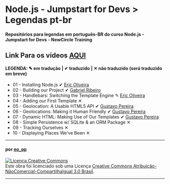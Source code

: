 # Node.js - Jumpstart for Devs > Legendas pt-br

#### Repositórios para legendas em português-BR do curso Node.js - Jumpstart for Devs - NewCircle Training

## Link Para os vídeos [AQUI](http://www.youtube.com/watch?v=jXgAcjVQZ6c&list=SPndbWGuLoHeaqf-IS7Ni0d6pIxLfLUynV)

#### LEGENDA: ✎ em tradução | ✔ traduzido | ✕ não traduzido (será traduzido em breve)

* 01 - Installing Node.js ✔ [Eric Oliveira](https://github.com/eoop/eo_op)
* 02 - Building our Project ✔ [Gabriel Ribeiro](https://github.com/BielRibeiro)
* 03 - Handlebars: Switching the Template Engine ✎ [Eric Oliveira](https://github.com/eoop/eo_op)
* 04 - Adding our First Template ✕
* 05 - Geolocation: A Usable HTML5 API ✔ [Gustavo Pereira](https://github.com/gustavodemari)
* 06 - Geolocations: Making it Human Friendly ✔ [Gustavo Pereira](https://github.com/gustavodemari)
* 07 - Dynamic HTML: Making Use of Our Templates ✔ [Gustavo Pereira](https://github.com/gustavodemari)
* 08 - Simple Persistence w/ SQLite & an ORM Package ✕
* 09 - Tracking Ourselves ✕
* 10 - Displaying Places We've Been ✕



---

#### por [eo_op](https://github.com/eoop/eo_op)

<a rel="license" href="http://creativecommons.org/licenses/by-nc-sa/3.0/br/deed.pt_BR"><img alt="Licença Creative Commons" style="border-width:0" src="http://i.creativecommons.org/l/by-nc-sa/3.0/br/88x31.png" /></a><br />Este obra foi licenciado sob uma Licença <a rel="license" href="http://creativecommons.org/licenses/by-nc-sa/3.0/br/deed.pt_BR">Creative Commons Atribuição-NãoComercial-CompartilhaIgual 3.0 Brasil</a>.

---

